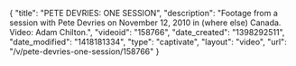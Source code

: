 {
    "title": "PETE DEVRIES: ONE SESSION",
    "description": "Footage from a session with Pete Devries on November 12, 2010 in (where else) Canada. Video: Adam Chilton.",
    "videoid": "158766",
    "date_created": "1398292511",
    "date_modified": "1418181334",
    "type": "captivate",
    "layout": "video",
    "url": "\/v\/pete-devries-one-session\/158766"
}